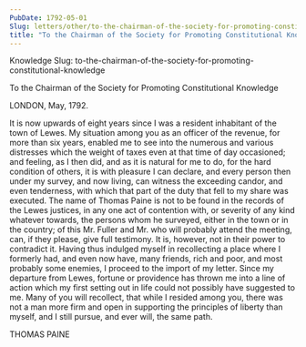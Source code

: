```yaml
---
PubDate: 1792-05-01
Slug: letters/other/to-the-chairman-of-the-society-for-promoting-constitutional-knowledge
title: "To the Chairman of the Society for Promoting Constitutional Knowledge"
---
```


   Knowledge Slug:
   to-the-chairman-of-the-society-for-promoting-constitutional-knowledge

   To the Chairman of the Society for Promoting Constitutional Knowledge

   LONDON, May, 1792.

   It is now upwards of eight years since I was a resident inhabitant of the
   town of Lewes. My situation among you as an officer of the revenue, for
   more than six years, enabled me to see into the numerous and various
   distresses which the weight of taxes even at that time of day occasioned;
   and feeling, as I then did, and as it is natural for me to do, for the
   hard condition of others, it is with pleasure I can declare, and every
   person then under my survey, and now living, can witness the exceeding
   candor, and even tenderness, with which that part of the duty that fell to
   my share was executed. The name of Thomas Paine is not to be found in the
   records of the Lewes justices, in any one act of contention with, or
   severity of any kind whatever towards, the persons whom he surveyed,
   either in the town or in the country; of this Mr. Fuller and Mr. who will
   probably attend the meeting, can, if they please, give full testimony. It
   is, however, not in their power to contradict it. Having thus indulged
   myself in recollecting a place where I formerly had, and even now have,
   many friends, rich and poor, and most probably some enemies, I proceed to
   the import of my letter. Since my departure from Lewes, fortune or
   providence has thrown me into a line of action which my first setting out
   in life could not possibly have suggested to me. Many of you will
   recollect, that while I resided among you, there was not a man more firm
   and open in supporting the principles of liberty than myself, and I still
   pursue, and ever will, the same path.

   THOMAS PAINE


